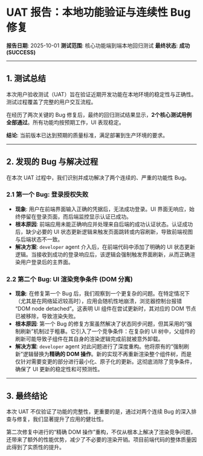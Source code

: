 # UAT 报告：本地功能验证与连续性 Bug 修复

**报告日期**: 2025-10-01
**测试范围**: 核心功能端到端本地回归测试
**最终状态**: **成功 (SUCCESS)**

---

## 1. 测试总结

本次用户验收测试（UAT）旨在验证近期开发功能在本地环境的稳定性与正确性。测试过程覆盖了完整的用户交互流程。

在经历了两次关键的 Bug 修复后，最终的回归测试结果显示，**2个核心测试用例全部通过**。所有功能均按预期工作，UI 表现稳定。

**结论**: 当前版本已达到预期的质量标准，满足部署到生产环境的要求。

---

## 2. 发现的 Bug 与解决过程

在本次 UAT 过程中，我们识别并成功解决了两个连续的、严重的功能性 Bug。

### 2.1 第一个 Bug: 登录授权失败

- **现象**: 用户在前端界面输入正确的凭据后，无法成功登录。UI 界面无响应，始终停留在登录页面，而后端监控显示认证已成功。
- **根本原因**: 前端应用未能正确响应并处理来自后端的成功认证状态。认证成功后，缺少必要的 UI 状态更新逻辑来触发页面跳转或内容刷新，导致前端视图与后端状态不一致。
- **解决方案**: `developer` agent 介入后，在前端代码中添加了明确的 UI 状态更新逻辑。当接收到成功的登录响应后，该逻辑会强制触发界面刷新，从而正确渲染用户登录后的主界面。

### 2.2 第二个 Bug: UI 渲染竞争条件 (DOM 分离)

- **现象**: 在修复第一个 Bug 后，我们观察到一个更复杂的问题。在特定情况下（尤其是在网络延迟较高时），应用会随机性地崩溃，浏览器控制台报错 “DOM node detached”。这表明 UI 组件在尝试更新时，其对应的 DOM 节点已被移除，导致渲染失败。
- **根本原因**: 第一个 Bug 的修复方案虽然解决了状态同步问题，但其采用的“强制刷新”机制过于粗暴。它引入了一个竞争条件：在复杂的 UI 树中，父组件的刷新可能导致子组件在其自身的渲染逻辑完成前就被意外卸载。
- **解决方案**: `developer` agent 对此问题进行了深度重构。他将原有的“强制刷新”逻辑替换为**精确的 DOM 操作**。新的实现不再重新渲染整个组件树，而是仅针对需要变更的部分进行最小化、原子化的更新。这彻底消除了竞争条件，确保了 UI 更新的稳定性和可预测性。

---

## 3. 最终结论

本次 UAT 不仅验证了功能的完整性，更重要的是，通过对两个连续 Bug 的深入排查与修复，我们显著提升了应用的健壮性。

第二次修复中进行的“精确 DOM 操作”重构，不仅从根本上解决了渲染竞争问题，还带来了额外的性能优势，减少了不必要的渲染开销。项目前端代码的整体质量因此得到了实质性的提升。
